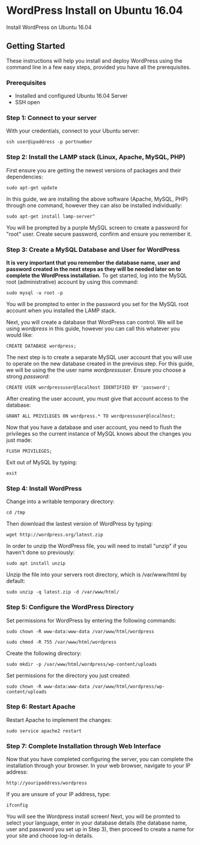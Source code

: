# WordPress Install on Ubuntu 16.04
Install WordPress on Ubuntu 16.04

## Getting Started
These instructions will help you install and deploy WordPress using the command line in a few easy steps, provided you have all the prerequisites.

### Prerequisites
* Installed and configured Ubuntu 16.04 Server
* SSH open 

### Step 1: Connect to your server

With your credentials, connect to your Ubuntu server:

```
ssh user@ipaddress -p portnumber
```

### Step 2: Install the LAMP stack (Linux, Apache, MySQL, PHP)

First ensure you are getting the newest versions of packages and their dependencies:

```
sudo apt-get update
```

In this guide, we are installing the above software (Apache, MySQL, PHP) through one command, however they can also be installed individually:

```
sudo apt-get install lamp-server^
```

You will be prompted by a purple MySQL screen to create a password for "root" user. Create secure password, confirm and ensure you remember it.

### Step 3: Create a MySQL Database and User for WordPress

**It is very important that you remember the database name, user and password created in the next steps as they will be needed later on to complete the WordPress installation.** To get started, log into the MySQL root (administrative) account by using this command:

```
sudo mysql -u root -p
```
You will be prompted to enter in the password you set for the MySQL root account when you installed the LAMP stack.

Next, you will create a database that WordPress can control. We will be using *wordpress* in this guide, however you can call this whatever you would like:

```
CREATE DATABASE wordpress;
```
The next step is to create a separate MySQL user account that you will use to operate on the new database created in the previous step. For this guide, we will be using the the user name *wordpressuser*. Ensure you choose a strong *password*:

```
CREATE USER wordpressuser@localhost IDENTIFIED BY 'password';
```
After creating the user account, you must give that account access to the database:

```
GRANT ALL PRIVILEGES ON wordpress.* TO wordpressuser@localhost;
```
Now that you have a database and user account, you need to flush the privileges so the current instance of MySQL knows about the changes you just made:

```
FLUSH PRIVILEGES;
```
Exit out of MySQL by typing:

```
exit
```

### Step 4: Install WordPress

Change into a writable temporary directory:

```
cd /tmp
```

Then download the lastest version of WordPress by typing:

```
wget http://wordpress.org/latest.zip
```

In order to unzip the WordPress file, you will need to install "unzip" if you haven't done so previously:

```
sudo apt install unzip
```

Unzip the file into your servers root directory, which is /var/www/html by default:

```
sudo unzip -q latest.zip -d /var/www/html/
```

### Step 5: Configure the WordPress Directory 

Set permissions for WordPress by entering the following commands:

```
sudo chown -R www-data:www-data /var/www/html/wordpress
```
```
sudo chmod -R 755 /var/www/html/wordpress
```

Create the following directory:

```
sudo mkdir -p /var/www/html/wordpress/wp-content/uploads
```

Set permissions for the directory you just created:
```
sudo chown -R www-data:www-data /var/www/html/wordpress/wp-content/uploads
```

### Step 6: Restart Apache 

Restart Apache to implement the changes:

```
sudo service apache2 restart
```

### Step 7: Complete Installation through Web Interface

Now that you have completed configuring the server, you can complete the installation through your browser. In your web browser, navigate to your IP address:

```
http://youripaddress/wordpress
```

If you are unsure of your IP address, type:

```
ifconfig
```

You will see the Wordpress install screen! Next, you will be promted to select your language, enter in your database details (the database name, user and password you set up in Step 3), then proceed to create a name for your site and choose log-in details. 
